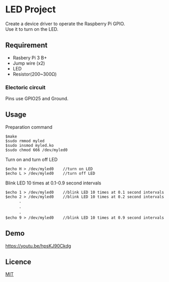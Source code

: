 LED Project
====

Create a device driver to operate the Raspberry Pi GPIO.  
Use it to turn on the LED.

## Requirement
* Rasbery Pi 3 B+
* Jump wire (x2)
* LED
* Resistor(200~300Ω)
### Electoric circuit
Pins use GPIO25 and Ground.
## Usage
Preparation command
```
$make  
$sudo rmmod myled  
$sudo insmod myled.ko  
$sudo chmod 666 /dev/myled0  
```  
Turn on and turn off LED
```
$echo H > /dev/myled0    //turn on LED  
$echo L > /dev/myled0    //turn off LED  
```  
Blink LED 10 times at 0.1-0.9 second intervals
```
$echo 1 > /dev/myled0    //blink LED 10 times at 0.1 second intervals  
$echo 2 > /dev/myled0    //blink LED 10 times at 0.2 second intervals  
      ･  
      ･　
      ･　
$echo 9 > /dev/myled0    //blink LED 10 times at 0.9 second intervals       
```
## Demo
https://youtu.be/hpsKJ90Ckdg 
## Licence

[MIT](https://github.com/tcnksm/tool/blob/master/LICENCE)


